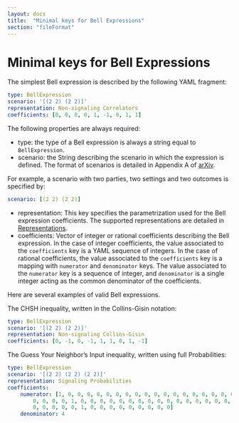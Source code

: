 ```yaml
---
layout: docs
title:  "Minimal keys for Bell Expressions"
section: "fileFormat"
---
```


# Minimal keys for Bell Expressions

The simplest Bell expression is described by the following YAML fragment:

```yaml
type: BellExpression
scenario: '[(2 2) (2 2)]'
representation: Non-signaling Correlators
coefficients: [0, 0, 0, 0, 1, -1, 0, 1, 1]
```

The following properties are always required:

- type: the type of a Bell expression is always a string equal to `BellExpression`.
- scenario: the String describing the scenario in which the expression is defined. The format of scenarios is detailed in Appendix A of [arXiv](http://www.arxiv.org/).

For example, a scenario with two parties, two settings and two outcomes is specified by:

```yaml
scenario: [(2 2) (2 2)]
```

- representation: This key specifies the parametrization used for the Bell expression coefficients. The supported representations are detailed in [Representations](http://docs.faacets.com/latest/concepts/representation.html).
- coefficients: Vector of integer or rational coefficients describing the Bell expression. In the case of integer coefficients, the value associated to the `coefficients` key is a YAML sequence of integers. In the case of rational coefficients, the value associated to the `coefficients` key is a mapping with `numerator` and `denominator` keys. The value associated to the `numerator` key is a sequence of integer, and `denominator` is a single integer acting as the common denominator of the coefficients.

Here are several examples of valid Bell expressions.

The CHSH inequality, written in the Collins-Gisin notation:

```yaml
type: BellExpression
scenario: '[(2 2) (2 2)]'
representation: Non-signaling Collins-Gisin
coefficients: [0, -1, 0, -1, 1, 1, 0, 1, -1]
```

The Guess Your Neighbor’s Input inequality, written using full Probabilities:

```yaml
type: BellExpression
scenario: '[(2 2) (2 2) (2 2)]'
representation: Signaling Probabilities
coefficients:
    numerator: [1, 0, 0, 0, 0, 0, 0, 0, 0, 0, 0, 0, 0, 0, 0, 0, 0, 0, 0, 0, 0, 0, 0,
        0, 0, 0, 0, 1, 0, 0, 0, 0, 0, 0, 0, 0, 0, 0, 0, 0, 0, 0, 0, 0, 0, 1, 0, 0, 0,
        0, 0, 0, 0, 0, 1, 0, 0, 0, 0, 0, 0, 0, 0, 0]
    denominator: 4
```
